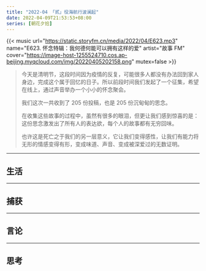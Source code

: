 ```yaml
---
title: "2022-04 「贰」役海航行波澜起"
date: 2022-04-09T21:53:53+08:00
series: [朝花夕拾]
---
```


{{< music url="https://static.storyfm.cn/media/2022/04/E623.mp3" name="E623. 怀念特辑：我何德何能可以拥有这样的爱" artist="故事 FM" cover="https://image-host-1255524710.cos.ap-beijing.myqcloud.com/img/20220405202158.png" mutex=false >}}

> 今天是清明节，这段时间因为疫情的反复，可能很多人都没有办法回到家人身边，完成这个属于回忆的日子。所以前段时间我们发起了一个征集，希望在线上，通过声音举办一个小小的怀念聚会。
>
> 我们这次一共收到了 205 份投稿，也是 205 份沉甸甸的思念。
>
> 在收集这些故事的过程中，虽然有很多的眼泪，但更让我们感到惊喜的是：这份思念激发出了所有人的表达欲，每个人的故事都有无穷回味。
>
> 也许这是死亡之于我们的另一层意义，它让我们变得感性，让我们有能力将无形的情感变得有形，变成味道、声音、变成被深爱过的无数证明。

---

## 生活

---

## 捕获

---

## 言论

---

## 思考
